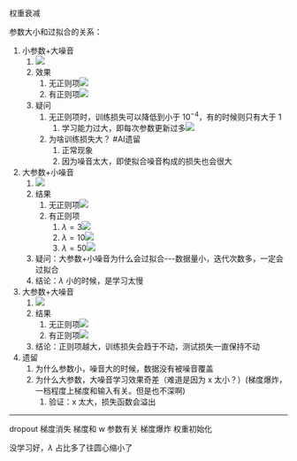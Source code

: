 权重衰减

参数大小和过拟合的关系：
1. 小参数+大噪音
	1. ![](附件/Pasted%20image%2020230424084001.png)
	2. 效果
		1. 无正则项![](附件/Pasted%20image%2020230424084341.png)
		2. 有正则项![](附件/Pasted%20image%2020230424084350.png)
	3. 疑问
		1. 无正则项时，训练损失可以降低到小于 $10^{-4}$，有的时候则只有大于 1
			1. 学习能力过大，即每次参数更新过多![](附件/Pasted%20image%2020230424091847.png)
		2. 为啥训练损失大？ #AI遗留 
			1. 正常现象
			2. 因为噪音太大，即使拟合噪音构成的损失也会很大
2. 大参数+小噪音
	1. ![](附件/Pasted%20image%2020230424092611.png)
	2. 结果
		1. 无正则项![](附件/Pasted%20image%2020230424092637.png)
		2. 有正则项
			1. $\lambda=3$![](附件/Pasted%20image%2020230424092812.png)
			2. $\lambda=10$![](附件/Pasted%20image%2020230424092833.png)
			3. $\lambda=50$![](附件/Pasted%20image%2020230424092850.png)
	3. 疑问：大参数+小噪音为什么会过拟合---数据量小，迭代次数多，一定会过拟合
	4. 结论：$\lambda$ 小的时候，是学习太慢
3. 大参数+大噪音
	1. ![](附件/Pasted%20image%2020230424094109.png)
	2. 结果
		1. 无正则项![](附件/Pasted%20image%2020230424094132.png)
		2. 有正则项![](附件/Pasted%20image%2020230424094154.png)
	3. 结论：正则项越大，训练损失会趋于不动，测试损失一直保持不动
4. 遗留
	1. 为什么参数小，噪音大的时候，数据没有被噪音覆盖
	2. 为什么大参数，大噪音学习效果奇差（难道是因为 x 太小？）(梯度爆炸，一档程度上梯度和输入有关。但是也不深啊)
		1. 验证：x 太大，损失函数会溢出


---
dropout
梯度消失   梯度和 w 参数有关
梯度爆炸
权重初始化

没学习好，$\lambda$ 占比多了往圆心缩小了 
